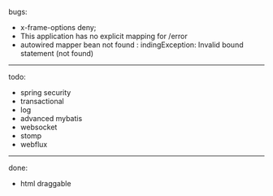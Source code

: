 bugs:
- x-frame-options deny;
- This application has no explicit mapping for /error
- autowired mapper  bean not found : indingException: Invalid bound statement (not found)
----
todo:
- spring security
- transactional
- log
- advanced mybatis
- websocket
- stomp
- webflux
---
done:
- html draggable
